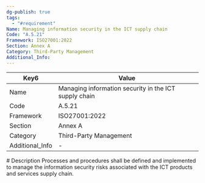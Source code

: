 ```yaml
---
dg-publish: true
tags:
  - "#requirement"
Name: Managing information security in the ICT supply chain
Code: "A.5.21"
Framework: ISO27001:2022
Section: Annex A
Category: Third-Party Management
Additional_Info: 
---
```


<div><table class="dataview table-view-table"><thead class="table-view-thead"><tr class="table-view-tr-header"><th class="table-view-th"><span>Key</span><span class="dataview small-text">6</span></th><th class="table-view-th"><span>Value</span></th></tr></thead><tbody class="table-view-tbody"><tr><td><span>Name</span></td><td><span>Managing information security in the ICT supply chain</span></td></tr><tr><td><span>Code</span></td><td><span>A.5.21</span></td></tr><tr><td><span>Framework</span></td><td><span>ISO27001:2022</span></td></tr><tr><td><span>Section</span></td><td><span>Annex A</span></td></tr><tr><td><span>Category</span></td><td><span>Third-Party Management</span></td></tr><tr><td><span>Additional_Info</span></td><td><span>-</span></td></tr></tbody></table></div>
# Description
Processes and procedures shall be defined and implemented to manage the information security risks associated with the ICT products and services supply chain.
